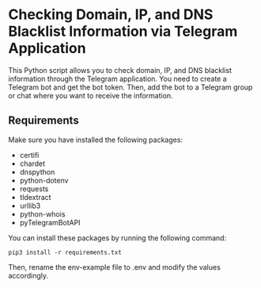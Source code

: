 # Checking Domain, IP, and DNS Blacklist Information via Telegram Application

This Python script allows you to check domain, IP, and DNS blacklist information through the Telegram application. You need to create a Telegram bot and get the bot token. Then, add the bot to a Telegram group or chat where you want to receive the information.

## Requirements
Make sure you have installed the following packages:
- certifi
- chardet
- dnspython
- python-dotenv
- requests
- tldextract
- urllib3
- python-whois
- pyTelegramBotAPI

You can install these packages by running the following command:
```
pip3 install -r requirements.txt
```

Then, rename the env-example file to .env and modify the values accordingly.


